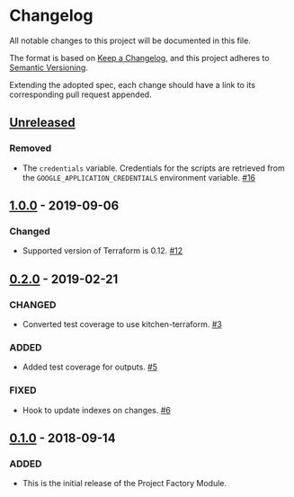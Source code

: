 # Changelog
All notable changes to this project will be documented in this file.

The format is based on [Keep a Changelog](https://keepachangelog.com/en/1.0.0/),
and this project adheres to [Semantic Versioning](https://semver.org/spec/v2.0.0.html).

Extending the adopted spec, each change should have a link to its corresponding pull request appended.

## [Unreleased]

### Removed

- The `credentials` variable. Credentials for the scripts are retrieved from the `GOOGLE_APPLICATION_CREDENTIALS` environment 
  variable. [#16]

## [1.0.0] - 2019-09-06

### Changed

- Supported version of Terraform is 0.12. [#12]

## [0.2.0] - 2019-02-21
### CHANGED
- Converted test coverage to use kitchen-terraform. [#3](https://github.com/terraform-google-modules/terraform-google-cloud-datastore/pull/3)

### ADDED
- Added test coverage for outputs. [#5](https://github.com/terraform-google-modules/terraform-google-cloud-datastore/pull/5)

### FIXED
- Hook to update indexes on changes. [#6](https://github.com/terraform-google-modules/terraform-google-cloud-datastore/pull/6)

## [0.1.0] - 2018-09-14
### ADDED
- This is the initial release of the Project Factory Module.

[Unreleased]: https://github.com/terraform-google-modules/terraform-google-cloud-datastore/compare/v1.0.0...HEAD
[1.0.0]: https://github.com/terraform-google-modules/terraform-google-cloud-datastore/compare/v0.2.0...v1.0.0
[0.2.0]: https://github.com/terraform-google-modules/terraform-google-cloud-datastore/compare/v0.1.0...v0.2.0
[0.1.0]: https://github.com/terraform-google-modules/terraform-google-cloud-datastore/compare/eba169975e2038f3e721b8a6c5f67c2330998b37...v0.1.0
[#16]: https://github.com/terraform-google-modules/terraform-google-cloud-datastore/pull/16
[#12]: https://github.com/terraform-google-modules/terraform-google-cloud-datastore/pull/12
